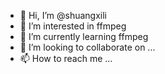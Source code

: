 - 👋 Hi, I’m @shuangxili
- 👀 I’m interested in ffmpeg
- 🌱 I’m currently learning ffmpeg
- 💞️ I’m looking to collaborate on ...
- 📫 How to reach me ...

<!---
shuangxili/shuangxili is a ✨ special ✨ repository because its `README.md` (this file) appears on your GitHub profile.
You can click the Preview link to take a look at your changes.
--->
